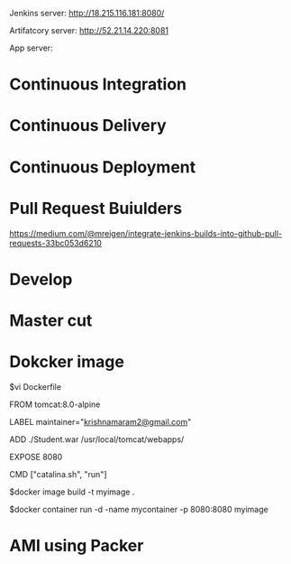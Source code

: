 Jenkins server: http://18.215.116.181:8080/

Artifatcory server: http://52.21.14.220:8081

App server: 


Continuous Integration
=====================








Continuous Delivery
======================









Continuous Deployment
==========================





Pull Request Buiulders
==========================
https://medium.com/@mreigen/integrate-jenkins-builds-into-github-pull-requests-33bc053d6210



Develop 
===============


Master cut
===================




Dokcker image
=====================
$vi Dockerfile

FROM tomcat:8.0-alpine

LABEL maintainer="krishnamaram2@gmail.com"

ADD ./Student.war /usr/local/tomcat/webapps/

EXPOSE 8080

CMD ["catalina.sh", "run"]

$docker image build -t myimage .

$docker container  run -d -name mycontainer  -p 8080:8080 myimage


AMI using Packer
==================
